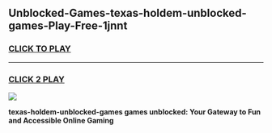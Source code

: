 
## Unblocked-Games-texas-holdem-unblocked-games-Play-Free-1jnnt
<h3>
<a href="https://premium76.site?title=texas-holdem-unblocked-games&ref=17A">CLICK TO PLAY</a></h3>
<hr>

<h3>
<a href="https://premium76.site?title=texas-holdem-unblocked-games&ref=17A">CLICK 2 PLAY</a>
  
</h3>

<a href="https://premium76.site?title=texas-holdem-unblocked-games&ref=17A"><img src="https://clearcache.store/games.png"></a>


**texas-holdem-unblocked-games games unblocked: Your Gateway to Fun and Accessible Online Gaming**
